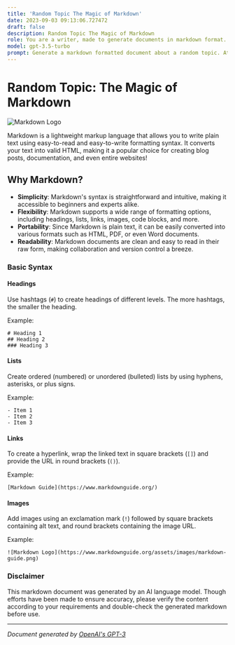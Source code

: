 ```yaml
---
title: 'Random Topic The Magic of Markdown'
date: 2023-09-03 09:13:06.727472
draft: false
description: Random Topic The Magic of Markdown
role: You are a writer, made to generate documents in markdown format. It is very important that all of the documents you generate are in valid markdown format.
model: gpt-3.5-turbo
prompt: Generate a markdown formatted document about a random topic. At the bottom, include a disclaimer explaining that the document was generated by you. The first line of the document should be the title. Make sure that the entire document is in proper markdown format, using a mix of various tags to make the document visually appealing.
---
```


# Random Topic: The Magic of Markdown

![Markdown Logo](https://www.markdownguide.org/assets/images/markdown-guide.png)

Markdown is a lightweight markup language that allows you to write plain text using easy-to-read and easy-to-write formatting syntax. It converts your text into valid HTML, making it a popular choice for creating blog posts, documentation, and even entire websites!

## Why Markdown?

- **Simplicity**: Markdown's syntax is straightforward and intuitive, making it accessible to beginners and experts alike.
- **Flexibility**: Markdown supports a wide range of formatting options, including headings, lists, links, images, code blocks, and more.
- **Portability**: Since Markdown is plain text, it can be easily converted into various formats such as HTML, PDF, or even Word documents.
- **Readability**: Markdown documents are clean and easy to read in their raw form, making collaboration and version control a breeze.

### Basic Syntax

#### Headings

Use hashtags (`#`) to create headings of different levels. The more hashtags, the smaller the heading.

Example:
```
# Heading 1
## Heading 2
### Heading 3
```

#### Lists

Create ordered (numbered) or unordered (bulleted) lists by using hyphens, asterisks, or plus signs.

Example:
```
- Item 1
- Item 2
- Item 3
```

#### Links

To create a hyperlink, wrap the linked text in square brackets (`[]`) and provide the URL in round brackets (`()`).

Example:
```
[Markdown Guide](https://www.markdownguide.org/)
```

#### Images

Add images using an exclamation mark (`!`) followed by square brackets containing alt text, and round brackets containing the image URL.

Example:
```
![Markdown Logo](https://www.markdownguide.org/assets/images/markdown-guide.png)
```

### Disclaimer

This markdown document was generated by an AI language model. Though efforts have been made to ensure accuracy, please verify the content according to your requirements and double-check the generated markdown before use.

---

*Document generated by [OpenAI's GPT-3](https://openai.com/)*